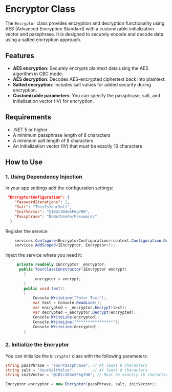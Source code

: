 ﻿# Encryptor Class

The `Encryptor` class provides encryption and decryption functionality using AES (Advanced Encryption Standard) with a customizable initialization vector and passphrase. It is designed to securely encode and decode data using a salted encryption approach.

## Features

- **AES encryption**: Securely encrypts plaintext data using the AES algorithm in CBC mode.
- **AES decryption**: Decodes AES-encrypted ciphertext back into plaintext.
- **Salted encryption**: Includes salt values for added security during encryption.
- **Customizable parameters**: You can specify the passphrase, salt, and initialization vector (IV) for encryption.

## Requirements

- .NET 5 or higher
- A minimum passphrase length of 8 characters
- A minimum salt length of 8 characters
- An initialization vector (IV) that must be exactly 16 characters

## How to Use

### 1. Using Dependency Injection

In your app settings add the configuration settings:
```json
 "EncryptorConfiguration": {
    "PasswordIterations": 2,
    "Salt": "ThisIsYourSalt",
    "InitVector": "@1B2c3D4e5F6g7H8",
    "Passphrase": "DoNotUseForPasswords"
  }
```
Register the service
```csharp
    services.Configure<EncryptorConfiguration>(context.Configuration.GetSection(EncryptorConfiguration.Name));
    services.AddScoped<IEncryptor, Encryptor>();
```
Inject the service where you need it:
```csharp
     private readonly IEncryptor _encryptor;
      public YourClassConstructor(IEncryptor encrypt)
        {
            _encryptor = encrypt;
        }
        public void test()
        {
            Console.WriteLine("Enter Text");
            var text = Console.ReadLine();
            var encrypted = _encryptor.Encrypt(text);
            var decrypted =_encryptor.Decrypt(encrypted);
            Console.WriteLine(encrypted);
            Console.WriteLine("****************");
            Console.WriteLine(decrypted);
        }
```
### 2. Initialize the Encryptor

You can initialize the `Encryptor` class with the following parameters:

```csharp
string passPhrase = "YourPassphrase"; // At least 8 characters
string salt = "YourSaltValue";        // At least 8 characters
string initVector = "@1B2c3D4e5F6g7H8"; // Must be exactly 16 characters

Encryptor encryptor = new Encryptor(passPhrase, salt, initVector);

